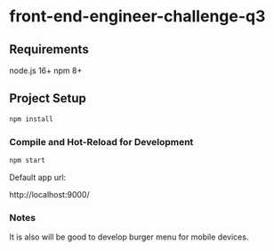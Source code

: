# front-end-engineer-challenge-q3

## Requirements

node.js 16+
npm 8+

## Project Setup

```sh
npm install
```

### Compile and Hot-Reload for Development

```sh
npm start
```

Default app url:

http://localhost:9000/

### Notes

It is also will be good to develop burger menu for mobile devices.
